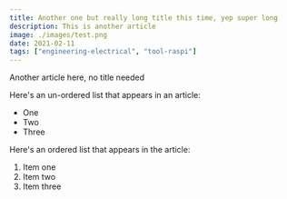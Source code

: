 ```yaml
---
title: Another one but really long title this time, yep super long
description: This is another article
image: ./images/test.png
date: 2021-02-11
tags: ["engineering-electrical", "tool-raspi"]
---
```


Another article here, no title needed

Here's an un-ordered list that appears in an article:
* One
* Two
* Three

Here's an ordered list that appears in the article:

1. Item one
2. Item two
3. Item three
